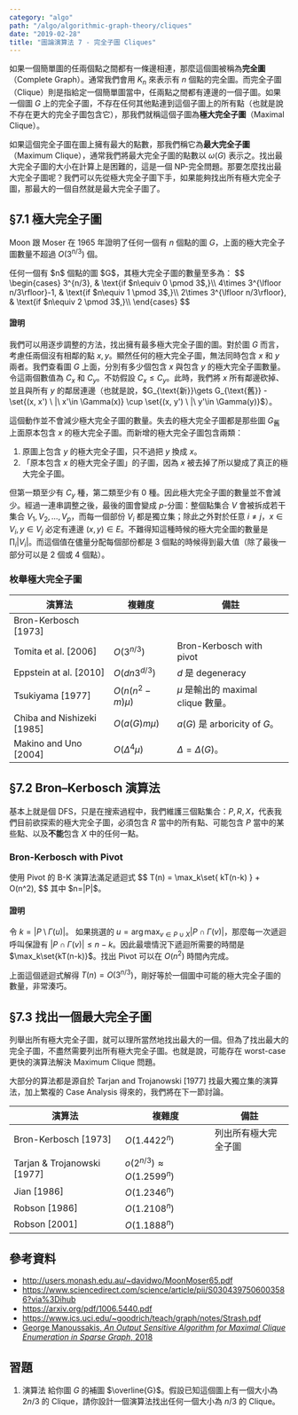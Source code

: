 ```yaml
---
category: "algo"
path: "/algo/algorithmic-graph-theory/cliques"
date: "2019-02-28"
title: "圖論演算法 7 - 完全子圖 Cliques"
---
```


如果一個簡單圖的任兩個點之間都有一條邊相連，那麼這個圖被稱為**完全圖**（Complete Graph）。通常我們會用 $K_n$ 來表示有 $n$ 個點的完全圖。而完全子圖（Clique）則是指給定一個簡單圖當中，任兩點之間都有連邊的一個子圖。如果一個圖 $G$ 上的完全子圖，不存在任何其他點連到這個子圖上的所有點（也就是說不存在更大的完全子圖包含它），那我們就稱這個子圖為**極大完全子圖**（Maximal Clique）。

如果這個完全子圖在圖上擁有最大的點數，那我們稱它為**最大完全子圖**（Maximum Clique），通常我們將最大完全子圖的點數以 $\omega(G)$ 表示之。找出最大完全子圖的大小在計算上是困難的，這是一個 $\mathsf{NP}$-完全問題。那要怎麼找出最大完全子圖呢？我們可以先從極大完全子圖下手，如果能夠找出所有極大完全子圖，那最大的一個自然就是最大完全子圖了。

## §7.1 極大完全子圖

Moon 跟 Moser 在 1965 年證明了任何一個有 $n$ 個點的圖 $G$，上面的極大完全子圖數量不超過 $O(3^{n/3})$ 個。

<theorem title='極大完全子圖的數量上界 [Moon-Moser 1965]'>
任何一個有 $n$ 個點的圖 $G$，其極大完全子圖的數量至多為：
$$
\begin{cases}
3^{n/3}, & \text{if $n\equiv 0 \pmod 3$,}\\
4\times 3^{\lfloor n/3\rfloor}-1, & \text{if $n\equiv 1 \pmod 3$,}\\
2\times 3^{\lfloor n/3\rfloor}, & \text{if $n\equiv 2 \pmod 3$,}\\
\end{cases}
$$
</theorem>

#### 證明

我們可以用逐步調整的方法，找出擁有最多極大完全子圖的圖。對於圖 $G$ 而言，考慮任兩個沒有相鄰的點 $x, y$。顯然任何的極大完全子圖，無法同時包含 $x$ 和 $y$ 兩者。我們查看圖 $G$ 上面，分別有多少個包含 $x$ 與包含 $y$ 的極大完全子圖數量。令這兩個數值為 $C_x$ 和 $C_y$。不妨假設 $C_x \le C_y$。此時，我們將 $x$ 所有鄰邊砍掉、並且與所有 $y$ 的鄰居連邊（也就是說，$G_{\text{新}}\gets G_{\text{舊}} -\set{(x, x') \ |\ x'\in \Gamma(x)} \cup \set{(x, y') \ |\ y'\in \Gamma(y)}$）。

這個動作並不會減少極大完全子圖的數量。失去的極大完全子圖都是那些圖 $G_{\text{舊}}$ 上面原本包含 $x$ 的極大完全子圖。而新增的極大完全子圖包含兩類：

1. 原圖上包含 $y$ 的極大完全子圖，只不過把 $y$ 換成 $x$。
2. 「原本包含 $x$ 的極大完全子圖」的子圖，因為 $x$ 被去掉了所以變成了真正的極大完全子圖。

但第一類至少有 $C_y$ 種，第二類至少有 $0$ 種。因此極大完全子圖的數量並不會減少。經過一連串調整之後，最後的圖會變成 $p$-分圖：整個點集合 $V$ 會被拆成若干集合 $V_1, V_2, \ldots, V_p$，而每一個部份 $V_i$ 都是獨立集；除此之外對於任意 $i\neq j$，$x\in V_i, y\in V_j$ 必定有連邊 $(x, y)\in E$。不難得知這種時候的極大完全圖的數量是 $\prod_i |V_i|$。而這個值在儘量分配每個部份都是 $3$ 個點的時候得到最大值（除了最後一部分可以是 2 個或 4 個點）。

### 枚舉極大完全子圖


| 演算法 | 複雜度 | 備註 |
|-------|-------|------|
| Bron-Kerbosch [1973] |  |  |
| Tomita et al. [2006] | $O(3^{n/3})$ | Bron-Kerbosch with pivot |
| Eppstein at al. [2010] | $O(dn3^{d/3})$ | $d$ 是 degeneracy |
| Tsukiyama [1977] | $O(n(n^2-m)\mu)$ | $\mu$ 是輸出的 maximal clique 數量。 |
| Chiba and Nishizeki [1985] | $O(a(G)m\mu)$ | $a(G)$ 是 arboricity of $G$。 |
| Makino and Uno [2004] | $O(\Delta^4\mu)$ | $\Delta=\Delta(G)$。 |


## §7.2 Bron–Kerbosch 演算法

基本上就是個 DFS，只是在搜索過程中，我們維護三個點集合：$P, R, X$，代表我們目前欲探索的極大完全子圖，必須包含 $R$ 當中的所有點、可能包含 $P$ 當中的某些點、以及**不能**包含 $X$ 中的任何一點。



### Bron-Kerbosch with Pivot

<theorem title='時間複雜度分析 [Tomita et al. 2006, Eppstein et al. 2010]'>
使用 Pivot 的 B-K 演算法滿足遞迴式 $$
T(n) = \max_k\set{ kT(n-k) } + O(n^2), $$
其中 $n=|P|$。
</theorem>

#### 證明

令 $k=|P\setminus \Gamma(u)|$。
如果挑選的 $u = \arg\max_{v\in P\cup X} |P\cap \Gamma(v)|$，那麼每一次遞迴呼叫保證有 $|P\cap \Gamma(v)|\le n-k$。因此最壞情況下遞迴所需要的時間是 $\max_k\set{kT(n-k)}$。找出 Pivot 可以在 $O(n^2)$ 時間內完成。

上面這個遞迴式解得 $T(n) = O(3^{n/3})$，剛好等於一個圖中可能的極大完全子圖的數量，非常湊巧。


## §7.3 找出一個最大完全子圖

列舉出所有極大完全子圖，就可以理所當然地找出最大的一個。但為了找出最大的完全子圖，不盡然需要列出所有極大完全子圖。也就是說，可能存在 worst-case 更快的演算法解決 Maximum Clique 問題。

大部分的算法都是源自於 Tarjan and Trojanowski [1977] 找最大獨立集的演算法，加上繁複的 Case Analysis 得來的，我們將在下一節討論。

| 演算法 | 複雜度 | 備註 |
|-------|-------|------|
| Bron-Kerbosch [1973] | $O(1.4422^n)$ | 列出所有極大完全子圖 |
| Tarjan & Trojanowski [1977] | $o(2^{n/3}) \approx O(1.2599^n)$ |  |
| Jian [1986] | $O(1.2346^n)$ |  |
| Robson [1986] | $O(1.2108^n)$ |  |
| Robson [2001] | $O(1.1888^n)$ |  |

## 參考資料

* http://users.monash.edu.au/~davidwo/MoonMoser65.pdf
* https://www.sciencedirect.com/science/article/pii/S0304397506003586?via%3Dihub
* https://arxiv.org/pdf/1006.5440.pdf
* https://www.ics.uci.edu/~goodrich/teach/graph/notes/Strash.pdf
* [George Manoussakis, _An Output Sensitive Algorithm for Maximal Clique Enumeration in Sparse Graph_, 2018](http://drops.dagstuhl.de/opus/volltexte/2018/8552/pdf/LIPIcs-IPEC-2017-27.pdf)

## 習題

1. <span class='tag is-link'>演算法</span> 給你圖 $G$ 的補圖 $\overline{G}$。假設已知這個圖上有一個大小為 $2n/3$ 的 Clique，請你設計一個演算法找出任何一個大小為 $n/3$ 的 Clique。